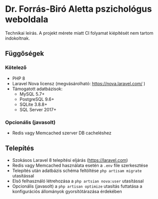 # Dr. Forrás-Biró Aletta pszichológus weboldala
Technikai leírás. A projekt mérete miatt CI folyamat kiépítését nem tartom indokoltnak.

## Függőségek
### Kötelező
- PHP 8
- Laravel Nova licensz (megvásárolható: https://nova.laravel.com/ )
- Támogatott adatbázisok:
  - MySQL 5.7+
  - PostgreSQL 9.6+
  - SQLite 3.8.8+
  - SQL Server 2017+ 

### Opcionális (javasolt)
- Redis vagy Memcached szerver DB cacheléshez

## Telepítés
- Szokásos Laravel 8 telepítési eljárás (https://laravel.com)
- Redis vagy Memcached használata esetén a `.env` file szerkesztése
- Telepítés után adatbázis schéma feltöltése `php artisam migrate` utasítással
- Első felhasználó létrehozása a `php artsian nova:user` utasítással
- Opcionális (javasolt) a `php artisan optimize` utasítás futtatása a konfigurációs állományok gyorsítótárazása érdekében








